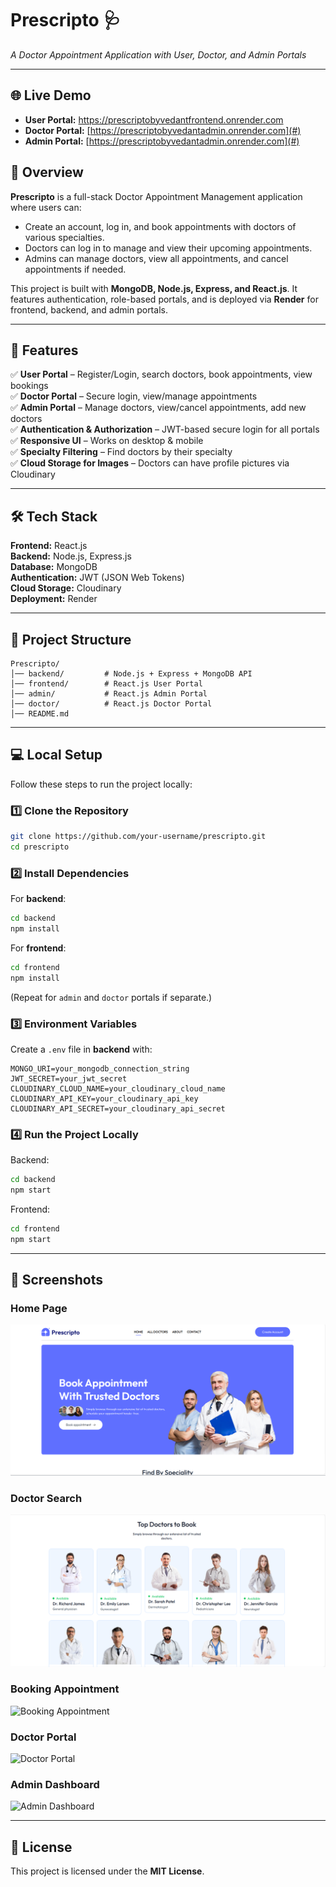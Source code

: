 # Prescripto 🩺
*A Doctor Appointment Application with User, Doctor, and Admin Portals*

---

## 🌐 Live Demo
- **User Portal:** [ https://prescriptobyvedantfrontend.onrender.com ](#)  
- **Doctor Portal:** [https://prescriptobyvedantadmin.onrender.com](#)  
- **Admin Portal:** [https://prescriptobyvedantadmin.onrender.com](#)  

## 📌 Overview
**Prescripto** is a full-stack Doctor Appointment Management application where users can:
- Create an account, log in, and book appointments with doctors of various specialties.
- Doctors can log in to manage and view their upcoming appointments.
- Admins can manage doctors, view all appointments, and cancel appointments if needed.

This project is built with **MongoDB, Node.js, Express, and React.js**. It features authentication, role-based portals, and is deployed via **Render** for frontend, backend, and admin portals.

---

## 🚀 Features
✅ **User Portal** – Register/Login, search doctors, book appointments, view bookings  
✅ **Doctor Portal** – Secure login, view/manage appointments  
✅ **Admin Portal** – Manage doctors, view/cancel appointments, add new doctors  
✅ **Authentication & Authorization** – JWT-based secure login for all portals  
✅ **Responsive UI** – Works on desktop & mobile  
✅ **Specialty Filtering** – Find doctors by their specialty  
✅ **Cloud Storage for Images** – Doctors can have profile pictures via Cloudinary  

---

## 🛠 Tech Stack
**Frontend:** React.js  
**Backend:** Node.js, Express.js  
**Database:** MongoDB  
**Authentication:** JWT (JSON Web Tokens)  
**Cloud Storage:** Cloudinary  
**Deployment:** Render  

---

## 📂 Project Structure
```
Prescripto/
│── backend/         # Node.js + Express + MongoDB API
│── frontend/        # React.js User Portal
│── admin/           # React.js Admin Portal
│── doctor/          # React.js Doctor Portal
│── README.md
```

---

## 💻 Local Setup
Follow these steps to run the project locally:

### 1️⃣ Clone the Repository
```bash
git clone https://github.com/your-username/prescripto.git
cd prescripto
```

### 2️⃣ Install Dependencies
For **backend**:
```bash
cd backend
npm install
```

For **frontend**:
```bash
cd frontend
npm install
```

(Repeat for `admin` and `doctor` portals if separate.)

### 3️⃣ Environment Variables
Create a `.env` file in **backend** with:
```
MONGO_URI=your_mongodb_connection_string
JWT_SECRET=your_jwt_secret
CLOUDINARY_CLOUD_NAME=your_cloudinary_cloud_name
CLOUDINARY_API_KEY=your_cloudinary_api_key
CLOUDINARY_API_SECRET=your_cloudinary_api_secret
```

### 4️⃣ Run the Project Locally
Backend:
```bash
cd backend
npm start
```
Frontend:
```bash
cd frontend
npm start
```

---

## 📸 Screenshots
### Home Page
![Home Page](screenshots/homepage.png)

### Doctor Search
![Doctor Search](screenshots/topdoctors.png)

### Booking Appointment
![Booking Appointment](screenshots/alldoctors.png.png)

### Doctor Portal
![Doctor Portal](screenshots/doctors.png.png)

### Admin Dashboard
![Admin Dashboard](screenshots/adminpanel.png.png)

---

## 📜 License
This project is licensed under the **MIT License**.
